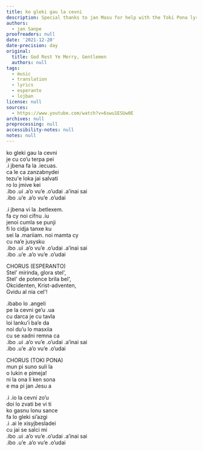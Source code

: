 ```yaml
---
title: ko gleki gau la cevni
description: Special thanks to jan Masu for help with the Toki Pona lyrics!
authors:
  - jan Sanpe
proofreaders: null
date: '2021-12-20'
date-precision: day
original:
  title: God Rest Ye Merry, Gentlemen
  authors: null
tags:
  - music
  - translation
  - lyrics
  - esperanto
  - lojban
license: null
sources:
  - https://www.youtube.com/watch?v=6swu1ESUw0E
archives: null
preprocessing: null
accessibility-notes: null
notes: null
---
```


  
ko gleki gau la cevni  
je cu co’u terpa pei  
.i jbena fa la .iecuas.  
ca le ca zanzabnydei  
tezu'e loka jai salvati  
ro lo jmive kei  
.ibo .ui .a’o vu’e .o’udai .a’inai sai  
.ibo .u’e .a’o vu’e .o’udai

.i jbena vi la .betlexem.  
fa cy noi cifnu .iu  
jenoi cumla se punji  
fi lo cidja tanxe ku  
sei la .mariiam. noi mamta cy  
cu na’e jusysku  
.ibo .ui .a’o vu’e .o’udai .a’inai sai  
.ibo .u’e .a’o vu’e .o’udai

CHORUS (ESPERANTO)  
Stel' mirinda, glora stel',  
Stel' de potence brila bel',  
Okcidenten, Krist-adventen,  
Gvidu al nia cel'!

.ibabo lo .angeli  
pe la cevni ge’u .ua  
cu darca je cu tavla  
loi lanku’i ba’e da  
noi du’u lo masxiia  
cu se xadni remna ca  
.ibo .ui .a’o vu’e .o’udai .a’inai sai  
.ibo .u’e .a’o vu’e .o’udai

CHORUS (TOKI PONA)  
mun pi suno suli la  
o lukin e pimeja!  
ni la ona li ken sona  
e ma pi jan Jesu a

.i .io la cevni zo’u  
doi lo zvati be vi ti  
ko gasnu lonu sance  
fa lo gleki si’azgi  
.i .ai le xisyjbesladei  
cu jai se salci mi  
.ibo .ui .a’o vu’e .o’udai .a’inai sai    
.ibo .u’e .a’o vu’e .o’udai  

